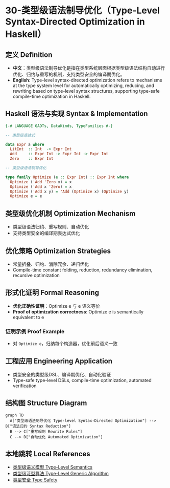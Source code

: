 # 30-类型级语法制导优化（Type-Level Syntax-Directed Optimization in Haskell）

## 定义 Definition

- **中文**：类型级语法制导优化是指在类型系统层面根据类型级语法结构自动进行优化、归约与重写的机制，支持类型安全的编译期优化。
- **English**: Type-level syntax-directed optimization refers to mechanisms at the type system level for automatically optimizing, reducing, and rewriting based on type-level syntax structures, supporting type-safe compile-time optimization in Haskell.

## Haskell 语法与实现 Syntax & Implementation

```haskell
{-# LANGUAGE GADTs, DataKinds, TypeFamilies #-}

-- 类型级表达式

data Expr a where
  LitInt  :: Int  -> Expr Int
  Add     :: Expr Int -> Expr Int -> Expr Int
  Zero    :: Expr Int

-- 类型级语法制导优化

type family Optimize (e :: Expr Int) :: Expr Int where
  Optimize ('Add 'Zero x) = x
  Optimize ('Add x 'Zero) = x
  Optimize ('Add x y) = 'Add (Optimize x) (Optimize y)
  Optimize e = e
```

## 类型级优化机制 Optimization Mechanism

- 类型级语法归约、重写规则、自动优化
- 支持类型安全的编译期表达式优化

## 优化策略 Optimization Strategies

- 常量折叠、归约、消除冗余、递归优化
- Compile-time constant folding, reduction, redundancy elimination, recursive optimization

## 形式化证明 Formal Reasoning

- **优化正确性证明**：Optimize e 与 e 语义等价
- **Proof of optimization correctness**: Optimize e is semantically equivalent to e

### 证明示例 Proof Example

- 对 `Optimize e`，归纳每个构造器，优化前后语义一致

## 工程应用 Engineering Application

- 类型安全的类型级DSL、编译期优化、自动化验证
- Type-safe type-level DSLs, compile-time optimization, automated verification

## 结构图 Structure Diagram

```mermaid
graph TD
  A["类型级语法制导优化 Type-level Syntax-Directed Optimization"] --> B["语法归约 Syntax Reduction"]
  B --> C["重写规则 Rewrite Rules"]
  C --> D["自动优化 Automated Optimization"]
```

## 本地跳转 Local References

- [类型级语义模型 Type-Level Semantics](../107-Type-Level-Semantics/01-Type-Level-Semantics-in-Haskell.md)
- [类型级泛型算法 Type-Level Generic Algorithm](../33-Type-Level-Generic-Algorithm/01-Type-Level-Generic-Algorithm-in-Haskell.md)
- [类型安全 Type Safety](../14-Type-Safety/01-Type-Safety-in-Haskell.md)
